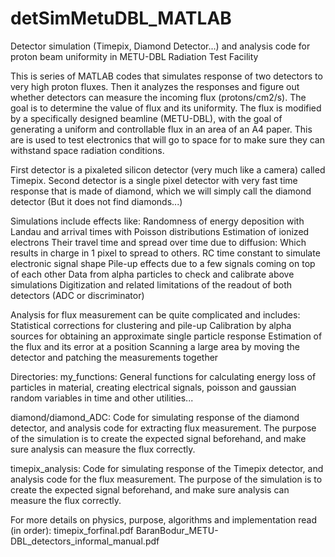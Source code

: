 # detSimMetuDBL_MATLAB
Detector simulation (Timepix, Diamond Detector...) and analysis code for proton beam uniformity in METU-DBL Radiation Test Facility

This is series of MATLAB codes that simulates response of two detectors to very high proton
fluxes. Then it analyzes the responses and figure out whether detectors can measure the
incoming flux (protons/cm2/s). The goal is to determine the value of flux and its uniformity.
The flux is modified by a specifically designed beamline (METU-DBL), with the goal of
generating a uniform and controllable flux in an area of an A4 paper. This are is used to test
electronics that will go to space for to make sure they can withstand space radiation
conditions.

First detector is a pixaleted silicon detector (very much like a camera) called Timepix.
Second detector is a single pixel detector with very fast time response that is made of
diamond, which we will simply call the diamond detector (But it does not find diamonds...)

Simulations include effects like:
Randomness of energy deposition with Landau and arrival times with Poisson distributions
Estimation of ionized electrons
Their travel time and spread over time due to diffusion: Which results in charge in 1 pixel to
spread to others.
RC time constant to simulate electronic signal shape
Pile-up effects due to a few signals coming on top of each other
Data from alpha particles to check and calibrate above simulations
Digitization and related limitations of the readout of both detectors (ADC or discriminator)


Analysis for flux measurement can be quite complicated and includes:
Statistical corrections for clustering and pile-up
Calibration by alpha sources for obtaining an approximate single particle response
Estimation of the flux and its error at a position
Scanning a large area by moving the detector and patching the measurements together


Directories: 
my_functions: General functions for calculating energy loss of particles in material, creating
electrical signals, poisson and gaussian random variables in time and other utilities...

diamond/diamond_ADC: Code for simulating response of the diamond detector, and analysis code
for extracting flux measurement. The purpose of the simulation is to create the expected signal
beforehand, and make sure analysis can measure the flux correctly. 

timepix_analysis: Code for simulating response of the Timepix detector, and analysis code for
the flux measurement. The purpose of the simulation is to create the expected signal beforehand, and make sure analysis can measure the flux correctly.

For more details on physics, purpose, algorithms and implementation read (in order):
timepix_forfinal.pdf
BaranBodur_METU-DBL_detectors_informal_manual.pdf
